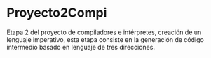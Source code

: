 # Proyecto2Compi
Etapa 2 del proyecto de compiladores e intérpretes, creación de un lenguaje imperativo, esta etapa  consiste en la generación de código intermedio basado en lenguaje de tres direcciones.
